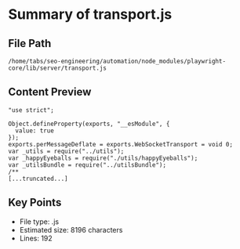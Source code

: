 # Summary of transport.js
  
## File Path
`/home/tabs/seo-engineering/automation/node_modules/playwright-core/lib/server/transport.js`

## Content Preview
```
"use strict";

Object.defineProperty(exports, "__esModule", {
  value: true
});
exports.perMessageDeflate = exports.WebSocketTransport = void 0;
var _utils = require("../utils");
var _happyEyeballs = require("./utils/happyEyeballs");
var _utilsBundle = require("../utilsBundle");
/**
[...truncated...]
```

## Key Points
- File type: .js
- Estimated size: 8196 characters
- Lines: 192
